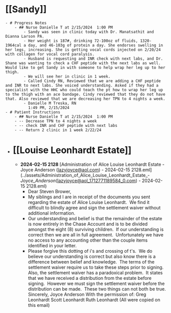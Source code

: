# [[Sandy]]
	- # Progress Notes
		- ## Nurse Danielle T at 2/15/2024  1:00 PM
			- Sandy was seen in clinic today with Dr. Manatsathit and Dianna Larson PA.
			- Her weight is 187#, drinking 72-100oz of fluids, 1320-1964cal a day, and 46-103g of protein a day. She endorses swelling in her legs, increasing. She is getting vocal cords injected on 2/20/24 with collagen for vocal cord paralysis.
			- Husband is requesting and INR check with next labs, and Dr. Shane was wanting to check a CHF peptide with the next labs as well. Would like to get Sandy in with someone to help wrap her leg up to her thigh.
			- We will see her in clinic in 1 week.
			- Called Cindy RN, Reviewed that we are adding a CHF peptide and INR to next labs. She voiced understanding. Asked if they had a specialist with the HHC who could teach the pt how to wrap her leg up to the thigh with an ace bandage. Cindy reviewed that they do not have that. Also reviewed that we are decreasing her TPN to 4 nights a week.
			- Danielle M Treska, RN
			  1:49 PM, 2/15/2024
	- # Patient Instructions
		- ## Nurse Danielle T at 2/15/2024  1:00 PM
		- -- Decrease TPN to 4 nights a week
		- -- check INR and CHF peptide with next labs
		- -- Return 2 clinic in 1 week 2/22/24
- # [[Louise Leonhardt Estate]]
	- **2024-02-15 2128** [Administration of Alice Louise Leonhardt Estate - Joyce Anderson (lazyjoyce@aol.com) - 2024-02-15 2128.eml](../assets/Administration_of_Alice_Louise_Leonhardt_Estate_-_Joyce_Anderson_(lazyjoyce@aol_1712771189584_0.com) - 2024-02-15 2128.eml)
		- Dear Steven Brower,
		- My
		  siblings and I are in receipt of the documents you sent regarding the 
		  estate of Alice Louise Leonhardt.  We find it difficult to blindly agree
		  and sign the settlement waiver without additional information.
		- Our
		  understanding and belief is that the remainder of the estate is now 
		  entirely in the Chase Account and is to be divided amongst the eight (8)
		  surviving children.  If our understanding is correct then we are all in
		  full agreement.  Unfortunately we have no access to any accounting 
		  other than the couple items identified in your letter.
		- Please forgive this dotting of i's and crossing of t's.  We do believe our 
		  understanding is correct but also know there is a difference between 
		  belief and knowledge.  The terms of the settlement waiver require us to 
		  take these steps prior to signing.
		  Also, the settlement waiver has a paradoxical problem.  It states that we 
		  have received a distribution from the estate before signing.  However we
		  must sign the settlement waiver before the distribution can be made.  
		  These two things can not both be true.
		  Sincerely,
		  Joyce Anderson
		  With the permission of:
		  Greg Leonhardt
		  Scott Leonhardt
		  Ruth Leonhardt
		  (All were copied on this email)
